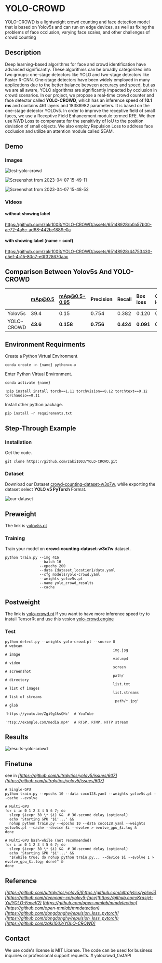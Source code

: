
# YOLO-CROWD
YOLO-CROWD is a lightweight crowd counting and face detection model that is based on Yolov5s and can run on edge devices, as well as fixing the problems of face occlusion, varying face scales, and other challenges of crowd counting


## Description
Deep learning-based algorithms for face and crowd identification have advanced significantly. These algorithms can be broadly categorized into two groups: one-stage detectors like YOLO and two-stage detectors like Faster R-CNN. One-stage detectors have been widely employed in many applications due to the better balance between accuracy and speed, but as we are all aware, YOLO algorithms are significantly impacted by occlusion in crowd scenarios. In our project, we propose a real-time crowd counter and face detector called **YOLO-CROWD**, which has an inference speed of **10.1 ms** and contains 461 layers and 18388982 parameters. It is based on the one-stage detector YOLOv5. In order to improve the receptive field of small faces, we use a Receptive Field Enhancement module termed RFE. We then use NWD Loss to compensate for the sensitivity of IoU to the position deviation of small objects. We also employ Repulsion Loss to address face occlusion and utilize an attention module called
SEAM.

## Demo
### Images
![test-yolo-crowd](https://github.com/zaki1003/YOLO-CROWD/assets/65148928/6aed4956-1da5-4b98-ae8a-e7d9574b4054)

![Screenshot from 2023-04-07 15-49-11](https://github.com/zaki1003/YOLO-CROWD/assets/65148928/e435d92b-42f2-4152-bcad-b72268db8d0e)

![Screenshot from 2023-04-07 15-48-52](https://github.com/zaki1003/YOLO-CROWD/assets/65148928/2b5e3273-a697-472c-a201-0b23e5b2faa6)


### Videos
#### without showing label

https://github.com/zaki1003/YOLO-CROWD/assets/65148928/b0a57b00-ae72-4a5c-ad68-442be1889e0a







#### with showing label (name + conf)
https://github.com/zaki1003/YOLO-CROWD/assets/65148928/44753430-c5ef-4c15-80c7-e0f328670aac

## Comparison Between Yolov5s And YOLO-CROWD

|                |          mAp@0.5      |       mAp@0.5-0.95   |           Precision      |          Recall         |         Box loss        |         Object loss      |     Inference Time (ms)  |
|:-------------------|:---------------|:--------------|:-------------|:-----------|:------------------|:------------------|:-----------------------------|
|         Yolov5s      |          39.4      |     0.15       |        0.754        |        0.382           |      0.120            |    0.266                  |        **7**            |                    
|       YOLO-CROWD        |            **43.6**          |         **0.158**         |      **0.756**        |        **0.424**        |         **0.091**       |  **0.158**       |       10.1        | 




## Environment Requirments
Create a Python Virtual Environment.   
```shell
conda create -n {name} python=x.x
```

Enter Python Virtual Environment.   
```shell
conda activate {name}
```


```shell 
!pip install install torch==1.11 torchvision==0.12 torchtext==0.12 torchaudio==0.11
```

Install other python package.   
```shell
pip install -r requirements.txt
```

## Step-Through Example
### Installation
Get the code.    
```shell
git clone https://github.com/zaki1003/YOLO-CROWD.git
```

### Dataset

Download our Dataset [crowd-counting-dataset-w3o7w](https://universe.roboflow.com/crowd-dataset/crowd-counting-dataset-w3o7w), while exporting the dataset select **YOLO v5 PyTorch** Format.

![our-dataset](https://github.com/zaki1003/YOLO-CROWD/assets/65148928/7c574121-7eb5-450c-a61d-d259643d22fb)



## Preweight
The link is [yolov5s.pt](https://github.com/ultralytics/yolov5/releases/download/v5.0/yolov5s.pt)


### Training
Train your model on **crowd-counting-dataset-w3o7w** dataset.
```shell
python train.py --img 416
                --batch 16
                --epochs 200
                --data {dataset.location}/data.yaml
                --cfg models/yolo-crowd.yaml    
                --weights yolov5s.pt      
                --name yolo_crowd_results
                --cache
```

## Postweight
The link is [yolo-crowd.pt](https://drive.google.com/file/d/1xxXVCzseuzmHv7NoMQ03RVU_tDisWXjM/view?usp=sharing)
If you want to have more inference speed try to install TensorRt and use this vesion [yolo-crowd.engine](https://drive.google.com/file/d/1-189sscpNZBFaSHOz7dnEgAaFeUALiow/view?usp=sharing)


### Test
```shell
python detect.py --weights yolo-crowd.pt --source 0                               # webcam
                                                  img.jpg                         # image
                                                  vid.mp4                         # video
                                                  screen                          # screenshot
                                                  path/                           # directory
                                                  list.txt                        # list of images
                                                  list.streams                    # list of streams
                                                  'path/*.jpg'                    # glob
                                                  'https://youtu.be/Zgi9g1ksQHc'  # YouTube
                                                  'rtsp://example.com/media.mp4'  # RTSP, RTMP, HTTP stream
```



## Results

![results-yolo-crowd](https://github.com/zaki1003/YOLO-CROWD/assets/65148928/9e2d18ce-aaf6-4a20-91f0-d8d1eb88728c)


## Finetune
see in *[https://github.com/ultralytics/yolov5/issues/607](https://github.com/ultralytics/yolov5/issues/607)*
```shell
# Single-GPU
python train.py --epochs 10 --data coco128.yaml --weights yolov5s.pt --cache --evolve

# Multi-GPU
for i in 0 1 2 3 4 5 6 7; do
  sleep $(expr 30 \* $i) &&  # 30-second delay (optional)
  echo 'Starting GPU '$i'...' &&
  nohup python train.py --epochs 10 --data coco128.yaml --weights yolov5s.pt --cache --device $i --evolve > evolve_gpu_$i.log &
done

# Multi-GPU bash-while (not recommended)
for i in 0 1 2 3 4 5 6 7; do
  sleep $(expr 30 \* $i) &&  # 30-second delay (optional)
  echo 'Starting GPU '$i'...' &&
  "$(while true; do nohup python train.py... --device $i --evolve 1 > evolve_gpu_$i.log; done)" &
done
```

## Reference
*[https://github.com/ultralytics/yolov5](https://github.com/ultralytics/yolov5)*    
*[https://github.com/deepcam-cn/yolov5-face](https://github.com/Krasjet-Yu/YOLO-FaceV2)* 
*[https://github.com/open-mmlab/mmdetection](https://github.com/open-mmlab/mmdetection)*   
*[https://github.com/dongdonghy/repulsion_loss_pytorch](https://github.com/dongdonghy/repulsion_loss_pytorch)*
*[https://github.com/zaki1003/YOLO-CROWD]*


## Contact

We use code's license is MIT License. The code can be used for business inquiries or professional support requests.
#   y o l o c r o w d _ f a s t A P I 
 
 
